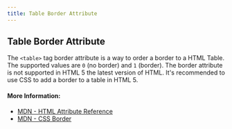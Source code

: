 ```yaml
---
title: Table Border Attribute
---
```

## Table Border Attribute

The `<table>` tag border attribute is a way to order a border to a HTML Table. The supported values are `0` (no border) and `1` (border). The border attribute is not supported in HTML 5 the latest version of HTML. It's recommended to use CSS to add a border to a table in HTML 5.

#### More Information:
* [MDN - HTML Attribute Reference](https://developer.mozilla.org/en-US/docs/Web/HTML/Attributes)
* [MDN - CSS Border](https://developer.mozilla.org/en-US/docs/Web/CSS/border)
